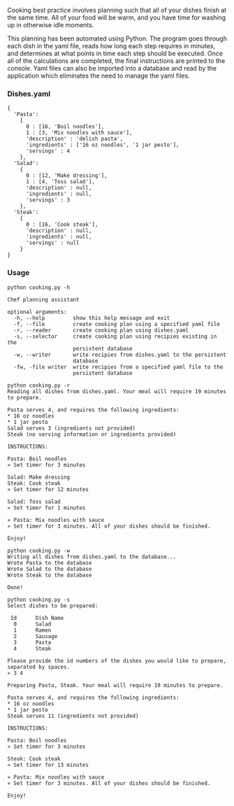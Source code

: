Cooking best practice involves planning such that all of your dishes finish at the same time. All of your food will be warm, and you have  time for washing up in otherwise idle moments. 

This planning has been automated using Python. The program goes through each dish in the yaml file, reads how long each step requires in minutes, and determines at what points in time each step should be executed. Once all of the calculations are completed, the final instructions are printed to the console. Yaml files can also be imported into a database and read by the application which eliminates the need to manage the yaml files.

### Dishes.yaml
```
{
  'Pasta':
    {
      0 : [16, 'Boil noodles'],
      1 : [3, 'Mix noodles with sauce'],
      'description' : 'delish pasta',
      'ingredients' : ['16 oz noodles', '1 jar pesto'],
      'servings' : 4
    },
  'Salad':
    {
      0 : [12, 'Make dressing'],
      1 : [4, 'Toss salad'],
      'description' : null,
      'ingredients' : null,
      'servings' : 3
    },
  'Steak':
    {
      0 : [16, 'Cook steak'],
      'description' : null,
      'ingredients' : null,
      'servings' : null
    }
}
```

### Usage

```
python cooking.py -h

Chef planning assistant

optional arguments:
  -h, --help         show this help message and exit
  -f, --file         create cooking plan using a specified yaml file
  -r, --reader       create cooking plan using dishes.yaml
  -s, --selector     create cooking plan using recipies existing in the
                     persistent database
  -w, --writer       write recipies from dishes.yaml to the persistent
                     database
  -fw, -file writer  write recipies from a specified yaml file to the
                     persistent database
```
```
python cooking.py -r
Reading all dishes from dishes.yaml. Your meal will require 19 minutes to prepare.

Pasta serves 4, and requires the following ingredients:
* 16 oz noodles
* 1 jar pesto
Salad serves 3 (ingredients not provided)
Steak (no serving information or ingredients provided)

INSTRUCTIONS:

Pasta: Boil noodles
» Set timer for 3 minutes

Salad: Make dressing
Steak: Cook steak
» Set timer for 12 minutes

Salad: Toss salad
» Set timer for 1 minutes

» Pasta: Mix noodles with sauce
» Set timer for 3 minutes. All of your dishes should be finished.

Enjoy!
```
```
python cooking.py -w
Writing all dishes from dishes.yaml to the database...
Wrote Pasta to the database
Wrote Salad to the database
Wrote Steak to the database

Done!
```
```
python cooking.py -s
Select dishes to be prepared:

 Id      Dish Name
  0      Salad
  1      Ramen
  2      Sausage
  3      Pasta
  4      Steak

Please provide the id numbers of the dishes you would like to prepare, separated by spaces.
» 3 4

Preparing Pasta, Steak. Your meal will require 19 minutes to prepare.

Pasta serves 4, and requires the following ingredients:
* 16 oz noodles
* 1 jar pesto
Steak serves 11 (ingredients not provided)

INSTRUCTIONS:

Pasta: Boil noodles
» Set timer for 3 minutes

Steak: Cook steak
» Set timer for 13 minutes

» Pasta: Mix noodles with sauce
» Set timer for 3 minutes. All of your dishes should be finished.

Enjoy!
```
